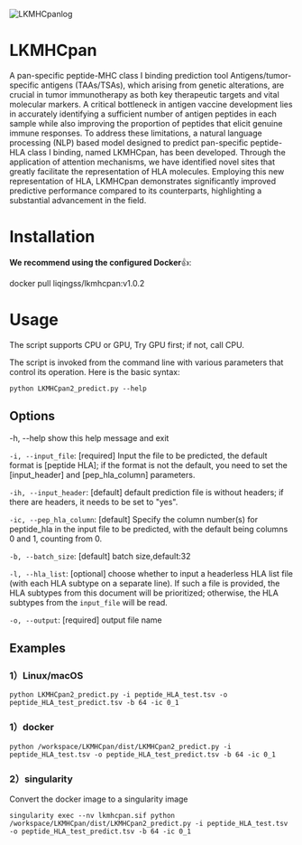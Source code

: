 
![LKMHCpanlog](https://github.com/user-attachments/assets/0947a35c-7125-4bb3-8c51-82115448f264)


# LKMHCpan
A pan-specific peptide-MHC class I binding prediction tool
Antigens/tumor-specific antigens (TAAs/TSAs), which arising from genetic alterations, are crucial in tumor immunotherapy as both key therapeutic targets and vital molecular markers. A critical bottleneck in antigen vaccine development lies in accurately identifying a sufficient number of antigen peptides in each sample while also improving the proportion of peptides that elicit genuine immune responses. To address these limitations, a natural language processing (NLP) based model designed to predict pan-specific peptide-HLA class I binding, named LKMHCpan, has been developed. Through the application of attention mechanisms, we have identified novel sites that greatly facilitate the representation of HLA molecules. Employing this new representation of HLA, LKMHCpan demonstrates significantly improved predictive performance compared to its counterparts, highlighting a substantial advancement in the field.

# Installation
**We recommend using the configured Docker**👍:

docker pull liqingss/lkmhcpan:v1.0.2

# Usage
The script supports CPU or GPU, Try GPU first; if not, call CPU.

The script is invoked from the command line with various parameters that control its operation. Here is the basic syntax:

```python LKMHCpan2_predict.py --help```

## Options
-h, --help show this help message and exit

```-i, --input_file```: [required] Input the file to be predicted, the default format is [peptide HLA]; if the format is not the default, you need to set the [input_header] and [pep_hla_column] parameters.

```-ih, --input_header```: [default] default prediction file is without headers; if there are headers, it needs to be set to "yes".

```-ic, --pep_hla_column```: [default] Specify the column number(s) for peptide_hla in the input file to be predicted, with the default being columns 0 and 1, counting from 0.

```-b, --batch_size```: [default] batch size,default:32

```-l, --hla_list```: [optional] choose whether to input a headerless HLA list file (with each HLA subtype on a separate line). If such a file is provided, the HLA subtypes from this document will be prioritized; otherwise, the HLA subtypes from the `input_file` will be read.

```-o, --output```: [required] output file name

## Examples
### 1）Linux/macOS
```python LKMHCpan2_predict.py -i peptide_HLA_test.tsv -o peptide_HLA_test_predict.tsv -b 64 -ic 0_1```
### 1）docker
```python /workspace/LKMHCpan/dist/LKMHCpan2_predict.py -i peptide_HLA_test.tsv -o peptide_HLA_test_predict.tsv -b 64 -ic 0_1```
### 2）singularity
Convert the docker image to a singularity image

```singularity exec --nv lkmhcpan.sif python /workspace/LKMHCpan/dist/LKMHCpan2_predict.py -i peptide_HLA_test.tsv -o peptide_HLA_test_predict.tsv -b 64 -ic 0_1```
